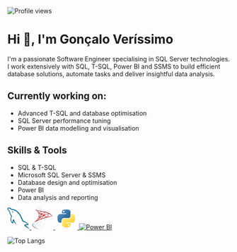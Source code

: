 ![Profile views](https://komarev.com/ghpvc/?username=goncalofverissimo&color=bb0000)

# Hi 👋, I'm Gonçalo Veríssimo

I'm a passionate Software Engineer specialising in SQL Server technologies. I work extensively with SQL, T-SQL, Power BI and SSMS to build efficient database solutions, automate tasks and deliver insightful data analysis.

## Currently working on:
- Advanced T-SQL and database optimisation
- SQL Server performance tuning
- Power BI data modelling and visualisation

## Skills & Tools
- SQL & T-SQL
- Microsoft SQL Server & SSMS
- Database design and optimisation
- Power BI
- Data analysis and reporting

<a href="https://www.w3schools.com/sql/" target="_blank">
  <img src="https://raw.githubusercontent.com/devicons/devicon/master/icons/mysql/mysql-original.svg"  
  alt="SQL" width="50">
</a>

<a href="https://learn.microsoft.com/pt-pt/training/modules/get-started-transact-sql-programming/" target="_blank">
  <img src="https://raw.githubusercontent.com/devicons/devicon/master/icons/microsoftsqlserver/microsoftsqlserver-original.svg" 
  alt="T-SQL" width="50">
</a>

<a href="https://www.python.org" target="_blank">
  <img src="https://raw.githubusercontent.com/devicons/devicon/master/icons/python/python-original.svg"  
  alt="Python" width="50">
</a>

<a href="https://powerbi.microsoft.com/" target="_blank">
  <img src="https://github.com/microsoft/PowerBI-Icons/blob/main/SVG/Power-BI.svg"  
  alt="Power BI" width="50">
</a>

<br>

![Top Langs](https://github-readme-stats.vercel.app/api/top-langs/?username=gonverissimo&layout=compact&theme=radical)
